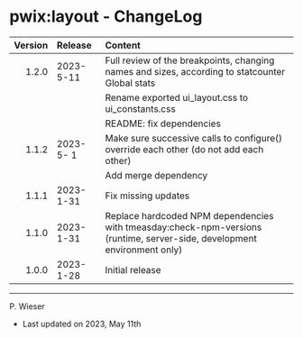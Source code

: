 # pwix:layout - ChangeLog

| Version | Release    | Content |
| ---:    | :---       | :---    |
| 1.2.0   | 2023- 5-11 | Full review of the breakpoints, changing names and sizes, according to statcounter Global stats |
|         |            | Rename exported ui_layout.css to ui_constants.css |
|         |            | README: fix dependencies |
| 1.1.2   | 2023- 5- 1 | Make sure successive calls to configure() override each other (do not add each other) |
|         |            | Add merge dependency |
| 1.1.1   | 2023- 1-31 | Fix missing updates |
| 1.1.0   | 2023- 1-31 | Replace hardcoded NPM dependencies with tmeasday:check-npm-versions (runtime, server-side, development environment only) |
| 1.0.0   | 2023- 1-28 | Initial release |

---
P. Wieser
- Last updated on 2023, May 11th
